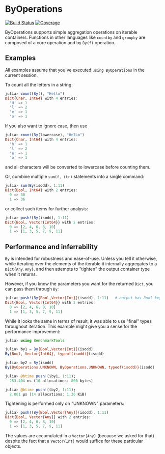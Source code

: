 # ByOperations

[![Build Status](https://github.com/timholy/ByOperations.jl/actions/workflows/CI.yml/badge.svg?branch=main)](https://github.com/timholy/ByOperations.jl/actions/workflows/CI.yml?query=branch%3Amain)
[![Coverage](https://codecov.io/gh/timholy/ByOperations.jl/branch/main/graph/badge.svg)](https://codecov.io/gh/timholy/ByOperations.jl)

ByOperations supports simple aggregation operations on iterable containers. Functions in other languages like `countby` and `groupby` are composed of a core operation and by `By(f)` operation.

## Examples

All examples assume that you've executed `using ByOperations` in the current session.

To count all the letters in a string:

```julia
julia> count(By(), "Hello")
Dict{Char, Int64} with 4 entries:
  'H' => 1
  'l' => 2
  'e' => 1
  'o' => 1
```

If you also want to ignore case, then use

```julia
julia> count(By(lowercase), "HelLo")
Dict{Char, Int64} with 4 entries:
  'h' => 1
  'l' => 2
  'e' => 1
  'o' => 1
```

and all characters will be converted to lowercase before counting them.

Or, combine multiple `sum(f, itr)` statements into a single command:

```julia
julia> sum(By(isodd), 1:11)
Dict{Bool, Int64} with 2 entries:
  0 => 30
  1 => 36
```

or collect such items for further analysis:

```julia
julia> push!(By(isodd), 1:11)
Dict{Bool, Vector{Int64}} with 2 entries:
  0 => [2, 4, 6, 8, 10]
  1 => [1, 3, 5, 7, 9, 11]
```

## Performance and inferrability

`By` is intended for robustness and ease-of-use. Unless you tell it otherwise, while iterating over the elements of the iterable it internally aggregates to a `Dict{Any,Any}`, and then attempts to "tighten" the output container type when it returns.

However, if you know the parameters you want for the returned `Dict`, you can pass them through `By`:

```julia
julia> push!(By{Bool,Vector{Int}}(isodd), 1:11)   # output has Bool keys and Vector{Int} values
Dict{Bool, Vector{Int64}} with 2 entries:
  0 => [2, 4, 6, 8, 10]
  1 => [1, 3, 5, 7, 9, 11]
```

While it looks the same in terms of result, it was able to use "final" types throughout iteration. This example might give you a sense for the performance improvement:

```julia
julia> using BenchmarkTools

julia> by1 = By{Bool,Vector{Int}}(isodd)
By{Bool, Vector{Int64}, typeof(isodd)}(isodd)

julia> by2 = By(isodd)
By{ByOperations.UNKNOWN, ByOperations.UNKNOWN, typeof(isodd)}(isodd)

julia> @btime push!($by1, 1:11);
  253.404 ns (10 allocations: 800 bytes)

julia> @btime push!($by2, 1:11);
  2.001 μs (14 allocations: 1.36 KiB)
```

Tightening is performed only on "UNKNOWN" parameters:

```julia
julia> push!(By{Bool,Vector{Any}}(isodd), 1:11)
Dict{Bool, Vector{Any}} with 2 entries:
  0 => [2, 4, 6, 8, 10]
  1 => [1, 3, 5, 7, 9, 11]
```

The values are accumulated in a `Vector{Any}` (because we asked for that) despite the fact that a `Vector{Int}` would suffice for these particular objects.
